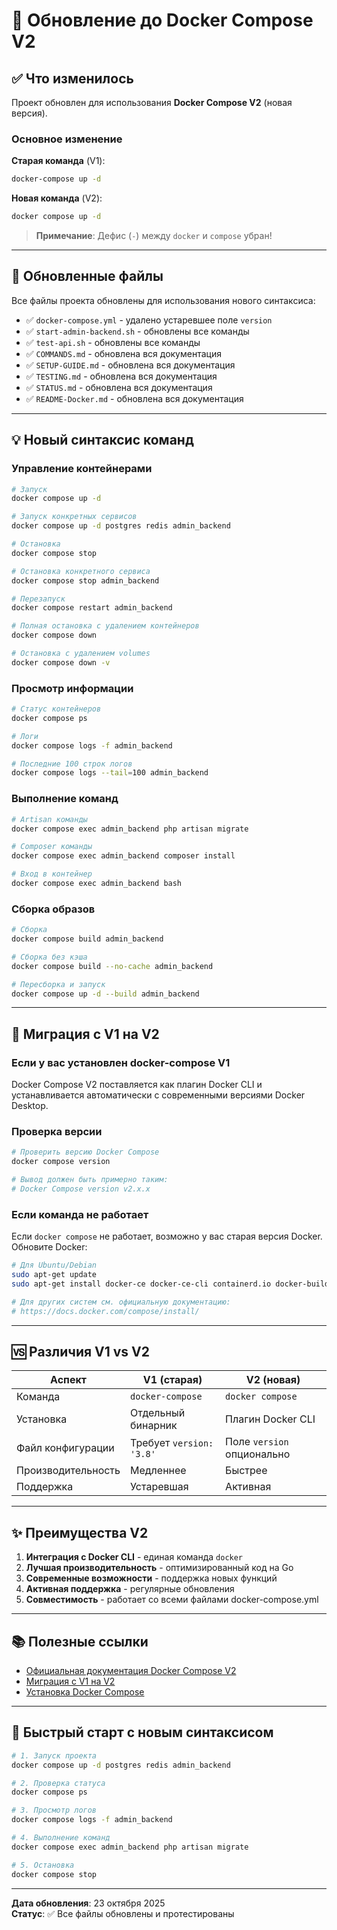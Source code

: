 # 🐳 Обновление до Docker Compose V2

## ✅ Что изменилось

Проект обновлен для использования **Docker Compose V2** (новая версия).

### Основное изменение

**Старая команда** (V1):
```bash
docker-compose up -d
```

**Новая команда** (V2):
```bash
docker compose up -d
```

> **Примечание**: Дефис (`-`) между `docker` и `compose` убран!

---

## 📝 Обновленные файлы

Все файлы проекта обновлены для использования нового синтаксиса:

- ✅ `docker-compose.yml` - удалено устаревшее поле `version`
- ✅ `start-admin-backend.sh` - обновлены все команды
- ✅ `test-api.sh` - обновлены все команды
- ✅ `COMMANDS.md` - обновлена вся документация
- ✅ `SETUP-GUIDE.md` - обновлена вся документация
- ✅ `TESTING.md` - обновлена вся документация
- ✅ `STATUS.md` - обновлена вся документация
- ✅ `README-Docker.md` - обновлена вся документация

---

## 💡 Новый синтаксис команд

### Управление контейнерами

```bash
# Запуск
docker compose up -d

# Запуск конкретных сервисов
docker compose up -d postgres redis admin_backend

# Остановка
docker compose stop

# Остановка конкретного сервиса
docker compose stop admin_backend

# Перезапуск
docker compose restart admin_backend

# Полная остановка с удалением контейнеров
docker compose down

# Остановка с удалением volumes
docker compose down -v
```

### Просмотр информации

```bash
# Статус контейнеров
docker compose ps

# Логи
docker compose logs -f admin_backend

# Последние 100 строк логов
docker compose logs --tail=100 admin_backend
```

### Выполнение команд

```bash
# Artisan команды
docker compose exec admin_backend php artisan migrate

# Composer команды
docker compose exec admin_backend composer install

# Вход в контейнер
docker compose exec admin_backend bash
```

### Сборка образов

```bash
# Сборка
docker compose build admin_backend

# Сборка без кэша
docker compose build --no-cache admin_backend

# Пересборка и запуск
docker compose up -d --build admin_backend
```

---

## 🔄 Миграция с V1 на V2

### Если у вас установлен docker-compose V1

Docker Compose V2 поставляется как плагин Docker CLI и устанавливается автоматически с современными версиями Docker Desktop.

### Проверка версии

```bash
# Проверить версию Docker Compose
docker compose version

# Вывод должен быть примерно таким:
# Docker Compose version v2.x.x
```

### Если команда не работает

Если `docker compose` не работает, возможно у вас старая версия Docker. Обновите Docker:

```bash
# Для Ubuntu/Debian
sudo apt-get update
sudo apt-get install docker-ce docker-ce-cli containerd.io docker-buildx-plugin docker-compose-plugin

# Для других систем см. официальную документацию:
# https://docs.docker.com/compose/install/
```

---

## 🆚 Различия V1 vs V2

| Аспект | V1 (старая) | V2 (новая) |
|--------|-------------|------------|
| Команда | `docker-compose` | `docker compose` |
| Установка | Отдельный бинарник | Плагин Docker CLI |
| Файл конфигурации | Требует `version: '3.8'` | Поле `version` опционально |
| Производительность | Медленнее | Быстрее |
| Поддержка | Устаревшая | Активная |

---

## ✨ Преимущества V2

1. **Интеграция с Docker CLI** - единая команда `docker`
2. **Лучшая производительность** - оптимизированный код на Go
3. **Современные возможности** - поддержка новых функций
4. **Активная поддержка** - регулярные обновления
5. **Совместимость** - работает со всеми файлами docker-compose.yml

---

## 📚 Полезные ссылки

- [Официальная документация Docker Compose V2](https://docs.docker.com/compose/)
- [Миграция с V1 на V2](https://docs.docker.com/compose/migrate/)
- [Установка Docker Compose](https://docs.docker.com/compose/install/)

---

## 🎯 Быстрый старт с новым синтаксисом

```bash
# 1. Запуск проекта
docker compose up -d postgres redis admin_backend

# 2. Проверка статуса
docker compose ps

# 3. Просмотр логов
docker compose logs -f admin_backend

# 4. Выполнение команд
docker compose exec admin_backend php artisan migrate

# 5. Остановка
docker compose stop
```

---

**Дата обновления**: 23 октября 2025  
**Статус**: ✅ Все файлы обновлены и протестированы
